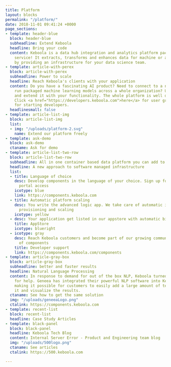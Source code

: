 ```yaml
---
title: Platform
layout: blocks
permalink: "/platform/"
date: 2018-11-01 09:41:24 +0000
page_sections:
- template: header-blue
  block: header-blue
  subheadline: Extend Keboola
  headline: Bring your code
  content: Keboola is a data hub integration and analytics platform packaged as a
    service! It extracts, transforms and enhances data for machine or analytic consumption
    by providing an infrastructure for your data science team.
- template: article-with-perex
  block: article-with-perex
  subheadline: Power to scale
  headline: Reach Keboola's clients with your application
  content: Do you have a fascinating AI product? Need to connect to a new source or
    run packaged machine learning models across a whole organization? Use our platform
    and extend it with your functionality. The whole platform is well documented.
    Click <a href="https://developers.keboola.com">here</a> for user groups support
    for starting developers.
  headlinesmall: false
- template: article-list-img
  block: article-list-img
  list:
  - img: "/uploads/platform-2.svg"
    name: Extend our platform freely
- template: ask-demo
  block: ask-demo
  ctaname: Ask for demo
- template: article-list-two-row
  block: article-list-two-row
  subheadline: All in one container based data platform you can add to
  headline: A new approach to software managed infrastructure
  list:
  - title: Language of choice
    desc: Develop components in the language of your choice. Sign up for our developer
      portal access
    icotype: blue
    link: https://components.keboola.com
  - title: Automatic platform scaling
    desc: You write the advanced logic app. We take care of automatic infrastructure
      provisioning and scaling
    icotype: yellow
  - desc: Your application get listed in our appstore with automatic billing.
    title: AppStore
    icotype: blueright
  - icotype: gray
    desc: Reach Keboola customers and become part of our growing community. See list
      of components
    title: Developer support
    link: https://components.keboola.com/components
- template: article-gray-box
  block: article-gray-box
  subheadline: better and faster results
  headline: Natural Language Processing
  content: In response to demand for out of the box NLP, Keboola turned to Geneea
    for help. Geneea has integrated their powerful NLP software into Keboola’s platform
    making it possible for customers to easily add a large amount of text, process
    it and visualize the results.
  ctaname: See how to get the same solution
  img: "/uploads/geneeaLogo.png"
  ctalink: https://components.keboola.com
- template: recent-list
  block: recent-list
  headline: Case Study Articles
- template: black-panel
  block: black-panel
  headline: Keboola Tech Blog
  content: Internal Server Error - Product and Engineering team blog
  img: "/uploads/500logo.png"
  ctaname: See articles
  ctalink: https://500.keboola.com

---
```

